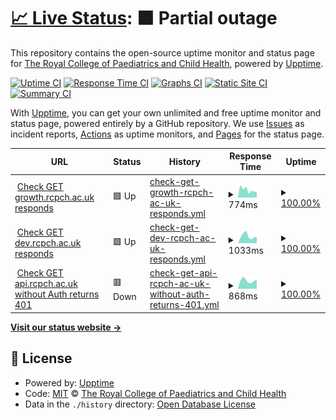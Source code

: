 # [📈 Live Status](https://rcpch.github.io/upptime-rcpch-web-services): <!--live status--> **🟧 Partial outage**

This repository contains the open-source uptime monitor and status page for [The Royal College of Paediatrics and Child Health](rcpch.ac.uk), powered by [Upptime](https://github.com/upptime/upptime).

[![Uptime CI](https://github.com/rcpch/upptime-rcpch-web-services/workflows/Uptime%20CI/badge.svg)](https://github.com/upptime/upptime/actions?query=workflow%3A%22Uptime+CI%22)
[![Response Time CI](https://github.com/rcpch/upptime-rcpch-web-services/workflows/Response%20Time%20CI/badge.svg)](https://github.com/upptime/upptime/actions?query=workflow%3A%22Response+Time+CI%22)
[![Graphs CI](https://github.com/rcpch/upptime-rcpch-web-services/workflows/Graphs%20CI/badge.svg)](https://github.com/upptime/upptime/actions?query=workflow%3A%22Graphs+CI%22)
[![Static Site CI](https://github.com/rcpch/upptime-rcpch-web-services/workflows/Static%20Site%20CI/badge.svg)](https://github.com/upptime/upptime/actions?query=workflow%3A%22Static+Site+CI%22)
[![Summary CI](https://github.com/rcpch/upptime-rcpch-web-services/workflows/Summary%20CI/badge.svg)](https://github.com/upptime/upptime/actions?query=workflow%3A%22Summary+CI%22)

With [Upptime](https://upptime.js.org), you can get your own unlimited and free uptime monitor and status page, powered entirely by a GitHub repository. We use [Issues](https://github.com/rcpch/upptime-rcpch-web-services/issues) as incident reports, [Actions](https://github.com/rcpch/upptime-rcpch-web-services/actions) as uptime monitors, and [Pages](https://rcpch.github.io/upptime-rcpch-web-services) for the status page.

<!--start: status pages-->
<!-- This summary is generated by Upptime (https://github.com/upptime/upptime) -->
<!-- Do not edit this manually, your changes will be overwritten -->
<!-- prettier-ignore -->
| URL | Status | History | Response Time | Uptime |
| --- | ------ | ------- | ------------- | ------ |
| <img alt="" src="https://favicons.githubusercontent.com/growth.rcpch.ac.uk" height="13"> [Check GET growth.rcpch.ac.uk responds](https://growth.rcpch.ac.uk) | 🟩 Up | [check-get-growth-rcpch-ac-uk-responds.yml](https://github.com/rcpch/upptime-rcpch-web-services/commits/HEAD/history/check-get-growth-rcpch-ac-uk-responds.yml) | <details><summary><img alt="Response time graph" src="./graphs/check-get-growth-rcpch-ac-uk-responds/response-time-week.png" height="20"> 774ms</summary><br><a href="https://rcpch.github.io/upptime-rcpch-web-services/history/check-get-growth-rcpch-ac-uk-responds"><img alt="Response time 740" src="https://img.shields.io/endpoint?url=https%3A%2F%2Fraw.githubusercontent.com%2Frcpch%2Fupptime-rcpch-web-services%2FHEAD%2Fapi%2Fcheck-get-growth-rcpch-ac-uk-responds%2Fresponse-time.json"></a><br><a href="https://rcpch.github.io/upptime-rcpch-web-services/history/check-get-growth-rcpch-ac-uk-responds"><img alt="24-hour response time 975" src="https://img.shields.io/endpoint?url=https%3A%2F%2Fraw.githubusercontent.com%2Frcpch%2Fupptime-rcpch-web-services%2FHEAD%2Fapi%2Fcheck-get-growth-rcpch-ac-uk-responds%2Fresponse-time-day.json"></a><br><a href="https://rcpch.github.io/upptime-rcpch-web-services/history/check-get-growth-rcpch-ac-uk-responds"><img alt="7-day response time 774" src="https://img.shields.io/endpoint?url=https%3A%2F%2Fraw.githubusercontent.com%2Frcpch%2Fupptime-rcpch-web-services%2FHEAD%2Fapi%2Fcheck-get-growth-rcpch-ac-uk-responds%2Fresponse-time-week.json"></a><br><a href="https://rcpch.github.io/upptime-rcpch-web-services/history/check-get-growth-rcpch-ac-uk-responds"><img alt="30-day response time 757" src="https://img.shields.io/endpoint?url=https%3A%2F%2Fraw.githubusercontent.com%2Frcpch%2Fupptime-rcpch-web-services%2FHEAD%2Fapi%2Fcheck-get-growth-rcpch-ac-uk-responds%2Fresponse-time-month.json"></a><br><a href="https://rcpch.github.io/upptime-rcpch-web-services/history/check-get-growth-rcpch-ac-uk-responds"><img alt="1-year response time 705" src="https://img.shields.io/endpoint?url=https%3A%2F%2Fraw.githubusercontent.com%2Frcpch%2Fupptime-rcpch-web-services%2FHEAD%2Fapi%2Fcheck-get-growth-rcpch-ac-uk-responds%2Fresponse-time-year.json"></a></details> | <details><summary><a href="https://rcpch.github.io/upptime-rcpch-web-services/history/check-get-growth-rcpch-ac-uk-responds">100.00%</a></summary><a href="https://rcpch.github.io/upptime-rcpch-web-services/history/check-get-growth-rcpch-ac-uk-responds"><img alt="All-time uptime 100.00%" src="https://img.shields.io/endpoint?url=https%3A%2F%2Fraw.githubusercontent.com%2Frcpch%2Fupptime-rcpch-web-services%2FHEAD%2Fapi%2Fcheck-get-growth-rcpch-ac-uk-responds%2Fuptime.json"></a><br><a href="https://rcpch.github.io/upptime-rcpch-web-services/history/check-get-growth-rcpch-ac-uk-responds"><img alt="24-hour uptime 100.00%" src="https://img.shields.io/endpoint?url=https%3A%2F%2Fraw.githubusercontent.com%2Frcpch%2Fupptime-rcpch-web-services%2FHEAD%2Fapi%2Fcheck-get-growth-rcpch-ac-uk-responds%2Fuptime-day.json"></a><br><a href="https://rcpch.github.io/upptime-rcpch-web-services/history/check-get-growth-rcpch-ac-uk-responds"><img alt="7-day uptime 100.00%" src="https://img.shields.io/endpoint?url=https%3A%2F%2Fraw.githubusercontent.com%2Frcpch%2Fupptime-rcpch-web-services%2FHEAD%2Fapi%2Fcheck-get-growth-rcpch-ac-uk-responds%2Fuptime-week.json"></a><br><a href="https://rcpch.github.io/upptime-rcpch-web-services/history/check-get-growth-rcpch-ac-uk-responds"><img alt="30-day uptime 100.00%" src="https://img.shields.io/endpoint?url=https%3A%2F%2Fraw.githubusercontent.com%2Frcpch%2Fupptime-rcpch-web-services%2FHEAD%2Fapi%2Fcheck-get-growth-rcpch-ac-uk-responds%2Fuptime-month.json"></a><br><a href="https://rcpch.github.io/upptime-rcpch-web-services/history/check-get-growth-rcpch-ac-uk-responds"><img alt="1-year uptime 100.00%" src="https://img.shields.io/endpoint?url=https%3A%2F%2Fraw.githubusercontent.com%2Frcpch%2Fupptime-rcpch-web-services%2FHEAD%2Fapi%2Fcheck-get-growth-rcpch-ac-uk-responds%2Fuptime-year.json"></a></details>
| <img alt="" src="https://favicons.githubusercontent.com/dev.rcpch.ac.uk" height="13"> [Check GET dev.rcpch.ac.uk responds](https://dev.rcpch.ac.uk) | 🟩 Up | [check-get-dev-rcpch-ac-uk-responds.yml](https://github.com/rcpch/upptime-rcpch-web-services/commits/HEAD/history/check-get-dev-rcpch-ac-uk-responds.yml) | <details><summary><img alt="Response time graph" src="./graphs/check-get-dev-rcpch-ac-uk-responds/response-time-week.png" height="20"> 1033ms</summary><br><a href="https://rcpch.github.io/upptime-rcpch-web-services/history/check-get-dev-rcpch-ac-uk-responds"><img alt="Response time 1104" src="https://img.shields.io/endpoint?url=https%3A%2F%2Fraw.githubusercontent.com%2Frcpch%2Fupptime-rcpch-web-services%2FHEAD%2Fapi%2Fcheck-get-dev-rcpch-ac-uk-responds%2Fresponse-time.json"></a><br><a href="https://rcpch.github.io/upptime-rcpch-web-services/history/check-get-dev-rcpch-ac-uk-responds"><img alt="24-hour response time 1140" src="https://img.shields.io/endpoint?url=https%3A%2F%2Fraw.githubusercontent.com%2Frcpch%2Fupptime-rcpch-web-services%2FHEAD%2Fapi%2Fcheck-get-dev-rcpch-ac-uk-responds%2Fresponse-time-day.json"></a><br><a href="https://rcpch.github.io/upptime-rcpch-web-services/history/check-get-dev-rcpch-ac-uk-responds"><img alt="7-day response time 1033" src="https://img.shields.io/endpoint?url=https%3A%2F%2Fraw.githubusercontent.com%2Frcpch%2Fupptime-rcpch-web-services%2FHEAD%2Fapi%2Fcheck-get-dev-rcpch-ac-uk-responds%2Fresponse-time-week.json"></a><br><a href="https://rcpch.github.io/upptime-rcpch-web-services/history/check-get-dev-rcpch-ac-uk-responds"><img alt="30-day response time 1077" src="https://img.shields.io/endpoint?url=https%3A%2F%2Fraw.githubusercontent.com%2Frcpch%2Fupptime-rcpch-web-services%2FHEAD%2Fapi%2Fcheck-get-dev-rcpch-ac-uk-responds%2Fresponse-time-month.json"></a><br><a href="https://rcpch.github.io/upptime-rcpch-web-services/history/check-get-dev-rcpch-ac-uk-responds"><img alt="1-year response time 1135" src="https://img.shields.io/endpoint?url=https%3A%2F%2Fraw.githubusercontent.com%2Frcpch%2Fupptime-rcpch-web-services%2FHEAD%2Fapi%2Fcheck-get-dev-rcpch-ac-uk-responds%2Fresponse-time-year.json"></a></details> | <details><summary><a href="https://rcpch.github.io/upptime-rcpch-web-services/history/check-get-dev-rcpch-ac-uk-responds">100.00%</a></summary><a href="https://rcpch.github.io/upptime-rcpch-web-services/history/check-get-dev-rcpch-ac-uk-responds"><img alt="All-time uptime 100.00%" src="https://img.shields.io/endpoint?url=https%3A%2F%2Fraw.githubusercontent.com%2Frcpch%2Fupptime-rcpch-web-services%2FHEAD%2Fapi%2Fcheck-get-dev-rcpch-ac-uk-responds%2Fuptime.json"></a><br><a href="https://rcpch.github.io/upptime-rcpch-web-services/history/check-get-dev-rcpch-ac-uk-responds"><img alt="24-hour uptime 100.00%" src="https://img.shields.io/endpoint?url=https%3A%2F%2Fraw.githubusercontent.com%2Frcpch%2Fupptime-rcpch-web-services%2FHEAD%2Fapi%2Fcheck-get-dev-rcpch-ac-uk-responds%2Fuptime-day.json"></a><br><a href="https://rcpch.github.io/upptime-rcpch-web-services/history/check-get-dev-rcpch-ac-uk-responds"><img alt="7-day uptime 100.00%" src="https://img.shields.io/endpoint?url=https%3A%2F%2Fraw.githubusercontent.com%2Frcpch%2Fupptime-rcpch-web-services%2FHEAD%2Fapi%2Fcheck-get-dev-rcpch-ac-uk-responds%2Fuptime-week.json"></a><br><a href="https://rcpch.github.io/upptime-rcpch-web-services/history/check-get-dev-rcpch-ac-uk-responds"><img alt="30-day uptime 100.00%" src="https://img.shields.io/endpoint?url=https%3A%2F%2Fraw.githubusercontent.com%2Frcpch%2Fupptime-rcpch-web-services%2FHEAD%2Fapi%2Fcheck-get-dev-rcpch-ac-uk-responds%2Fuptime-month.json"></a><br><a href="https://rcpch.github.io/upptime-rcpch-web-services/history/check-get-dev-rcpch-ac-uk-responds"><img alt="1-year uptime 100.00%" src="https://img.shields.io/endpoint?url=https%3A%2F%2Fraw.githubusercontent.com%2Frcpch%2Fupptime-rcpch-web-services%2FHEAD%2Fapi%2Fcheck-get-dev-rcpch-ac-uk-responds%2Fuptime-year.json"></a></details>
| <img alt="" src="https://favicons.githubusercontent.com/api.rcpch.ac.uk" height="13"> [Check GET api.rcpch.ac.uk without Auth returns 401](https://api.rcpch.ac.uk/v1/growth) | 🟥 Down | [check-get-api-rcpch-ac-uk-without-auth-returns-401.yml](https://github.com/rcpch/upptime-rcpch-web-services/commits/HEAD/history/check-get-api-rcpch-ac-uk-without-auth-returns-401.yml) | <details><summary><img alt="Response time graph" src="./graphs/check-get-api-rcpch-ac-uk-without-auth-returns-401/response-time-week.png" height="20"> 868ms</summary><br><a href="https://rcpch.github.io/upptime-rcpch-web-services/history/check-get-api-rcpch-ac-uk-without-auth-returns-401"><img alt="Response time 791" src="https://img.shields.io/endpoint?url=https%3A%2F%2Fraw.githubusercontent.com%2Frcpch%2Fupptime-rcpch-web-services%2FHEAD%2Fapi%2Fcheck-get-api-rcpch-ac-uk-without-auth-returns-401%2Fresponse-time.json"></a><br><a href="https://rcpch.github.io/upptime-rcpch-web-services/history/check-get-api-rcpch-ac-uk-without-auth-returns-401"><img alt="24-hour response time 1494" src="https://img.shields.io/endpoint?url=https%3A%2F%2Fraw.githubusercontent.com%2Frcpch%2Fupptime-rcpch-web-services%2FHEAD%2Fapi%2Fcheck-get-api-rcpch-ac-uk-without-auth-returns-401%2Fresponse-time-day.json"></a><br><a href="https://rcpch.github.io/upptime-rcpch-web-services/history/check-get-api-rcpch-ac-uk-without-auth-returns-401"><img alt="7-day response time 868" src="https://img.shields.io/endpoint?url=https%3A%2F%2Fraw.githubusercontent.com%2Frcpch%2Fupptime-rcpch-web-services%2FHEAD%2Fapi%2Fcheck-get-api-rcpch-ac-uk-without-auth-returns-401%2Fresponse-time-week.json"></a><br><a href="https://rcpch.github.io/upptime-rcpch-web-services/history/check-get-api-rcpch-ac-uk-without-auth-returns-401"><img alt="30-day response time 769" src="https://img.shields.io/endpoint?url=https%3A%2F%2Fraw.githubusercontent.com%2Frcpch%2Fupptime-rcpch-web-services%2FHEAD%2Fapi%2Fcheck-get-api-rcpch-ac-uk-without-auth-returns-401%2Fresponse-time-month.json"></a><br><a href="https://rcpch.github.io/upptime-rcpch-web-services/history/check-get-api-rcpch-ac-uk-without-auth-returns-401"><img alt="1-year response time 778" src="https://img.shields.io/endpoint?url=https%3A%2F%2Fraw.githubusercontent.com%2Frcpch%2Fupptime-rcpch-web-services%2FHEAD%2Fapi%2Fcheck-get-api-rcpch-ac-uk-without-auth-returns-401%2Fresponse-time-year.json"></a></details> | <details><summary><a href="https://rcpch.github.io/upptime-rcpch-web-services/history/check-get-api-rcpch-ac-uk-without-auth-returns-401">100.00%</a></summary><a href="https://rcpch.github.io/upptime-rcpch-web-services/history/check-get-api-rcpch-ac-uk-without-auth-returns-401"><img alt="All-time uptime 100.00%" src="https://img.shields.io/endpoint?url=https%3A%2F%2Fraw.githubusercontent.com%2Frcpch%2Fupptime-rcpch-web-services%2FHEAD%2Fapi%2Fcheck-get-api-rcpch-ac-uk-without-auth-returns-401%2Fuptime.json"></a><br><a href="https://rcpch.github.io/upptime-rcpch-web-services/history/check-get-api-rcpch-ac-uk-without-auth-returns-401"><img alt="24-hour uptime 100.00%" src="https://img.shields.io/endpoint?url=https%3A%2F%2Fraw.githubusercontent.com%2Frcpch%2Fupptime-rcpch-web-services%2FHEAD%2Fapi%2Fcheck-get-api-rcpch-ac-uk-without-auth-returns-401%2Fuptime-day.json"></a><br><a href="https://rcpch.github.io/upptime-rcpch-web-services/history/check-get-api-rcpch-ac-uk-without-auth-returns-401"><img alt="7-day uptime 100.00%" src="https://img.shields.io/endpoint?url=https%3A%2F%2Fraw.githubusercontent.com%2Frcpch%2Fupptime-rcpch-web-services%2FHEAD%2Fapi%2Fcheck-get-api-rcpch-ac-uk-without-auth-returns-401%2Fuptime-week.json"></a><br><a href="https://rcpch.github.io/upptime-rcpch-web-services/history/check-get-api-rcpch-ac-uk-without-auth-returns-401"><img alt="30-day uptime 100.00%" src="https://img.shields.io/endpoint?url=https%3A%2F%2Fraw.githubusercontent.com%2Frcpch%2Fupptime-rcpch-web-services%2FHEAD%2Fapi%2Fcheck-get-api-rcpch-ac-uk-without-auth-returns-401%2Fuptime-month.json"></a><br><a href="https://rcpch.github.io/upptime-rcpch-web-services/history/check-get-api-rcpch-ac-uk-without-auth-returns-401"><img alt="1-year uptime 100.00%" src="https://img.shields.io/endpoint?url=https%3A%2F%2Fraw.githubusercontent.com%2Frcpch%2Fupptime-rcpch-web-services%2FHEAD%2Fapi%2Fcheck-get-api-rcpch-ac-uk-without-auth-returns-401%2Fuptime-year.json"></a></details>

<!--end: status pages-->

[**Visit our status website →**](https://rcpch.github.io/upptime-rcpch-web-services)

## 📄 License

- Powered by: [Upptime](https://github.com/upptime/upptime)
- Code: [MIT](./LICENSE) © [The Royal College of Paediatrics and Child Health](rcpch.ac.uk)
- Data in the `./history` directory: [Open Database License](https://opendatacommons.org/licenses/odbl/1-0/)
